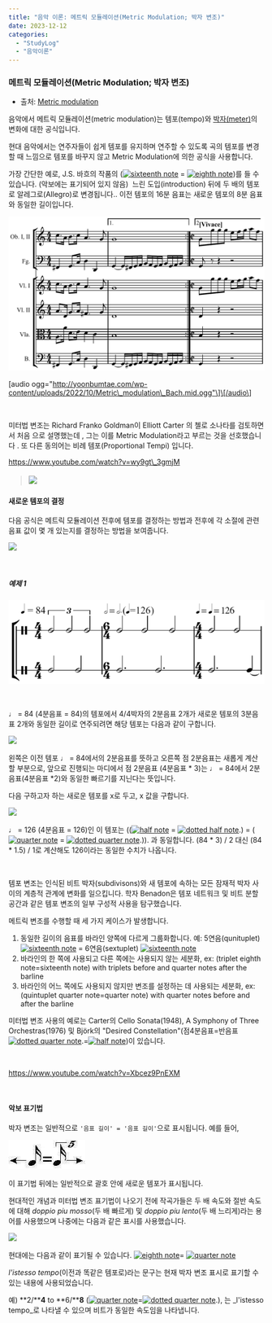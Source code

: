 ```yaml
---
title: "음악 이론: 메트릭 모듈레이션(Metric Modulation; 박자 변조)"
date: 2023-12-12
categories: 
  - "StudyLog"
  - "음악이론"
---
```


### **메트릭 모듈레이션(Metric Modulation; 박자 변조)**

- 출처: [Metric modulation](https://en.wikipedia.org/wiki/Metric_modulation)

음악에서 메트릭 모듈레이션(metric modulation)는 템포(tempo)와 [박자(meter)](https://en.wikipedia.org/wiki/Metre_\(music\))의 변화에 대한 공식입니다.

현대 음악에서는 연주자들이 쉽게 템포를 유지하며 연주할 수 있도록 곡의 템포를 변경할 때 느낌으로 템포를 바꾸지 않고 Metric Modulation에 의한 공식을 사용합니다.

가장 간단한 예로, J.S. 바흐의 작품의 ([![sixteenth note](https://upload.wikimedia.org/wikipedia/commons/thumb/a/a7/Figure_rythmique_double_croche_hampe_haut.svg/10px-Figure_rythmique_double_croche_hampe_haut.svg.png)](https://en.wikipedia.org/wiki/File:Figure_rythmique_double_croche_hampe_haut.svg "sixteenth note") = [![eighth note](https://upload.wikimedia.org/wikipedia/commons/thumb/6/6f/Figure_rythmique_croche_hampe_haut.svg/10px-Figure_rythmique_croche_hampe_haut.svg.png)](https://en.wikipedia.org/wiki/File:Figure_rythmique_croche_hampe_haut.svg "eighth note"))를 들 수 있습니다. (악보에는 표기되어 있지 않음)  느린 도입(introduction) 뒤에 두 배의 템포로 알레그로(Allegro)로 변경됩니다.. 이전 템포의 16분 음표는 새로운 템포의 8분 음표와 동일한 길이입니다.

![](./assets/img/wp-content/uploads/2022/10/Metric_modulation_Bach.png)

\[audio ogg="http://yoonbumtae.com/wp-content/uploads/2022/10/Metric\_modulation\_Bach.mid.ogg"\]\[/audio\]

 

미터법 변조는 Richard Franko Goldman이 Elliott Carter 의 첼로 소나타를 검토하면서 처음 으로 설명했는데 , 그는 이를 Metric Modulation라고 부르는 것을 선호했습니다 . 또 다른 동의어는 비례 템포(Proportional Tempi) 입니다.

https://www.youtube.com/watch?v=wy9gt\_3gmjM

> #### **![](./assets/img/wp-content/uploads/2023/12/스크린샷-2023-12-13-오전-1.39.26-복사본.jpg)**

#### **새로운 템포의 결정**

다음 공식은 메트릭 모듈레이션 전후에 템포를 결정하는 방법과 전후에 각 소절에 관련 음표 값이 몇 개 있는지를 결정하는 방법을 보여줍니다.

![](./assets/img/wp-content/uploads/2022/10/스크린샷-2022-10-07-오후-7.48.19.png)

 

##### **예제 1**

![](./assets/img/wp-content/uploads/2022/10/Metric_modulation_23.png)

 

♩ = 84 (4분음표 = 84)의 템포에서 4/4박자의 2분음표 2개가 새로운 템포의 3분음표 2개와 동일한 길이로 연주되려면 해당 템포는 다음과 같이 구합니다.

![](./assets/img/wp-content/uploads/2022/10/-2023-12-13-오전-1.06.00-e1702397269159.png)

왼쪽은 이전 템포 ♩ = 84에서의 2분음표를 뜻하고 오른쪽 점 2분음표는 새롭게 계산할 부분으로, 앞으로 진행되는 마디에서 점 2분음표 (4분음표 \* 3)는 ♩ = 84에서 2분음표(4분음표 \*2)와 동일한 빠르기를 지닌다는 뜻입니다.

다음 구하고자 하는 새로운 템포를 x로 두고, x 값을 구합니다.

![](./assets/img/wp-content/uploads/2022/10/스크린샷-2022-10-07-오후-8.08.48.png)

♩ = 126 (4분음표 = 126)인 이 템포는 (([![half note](https://upload.wikimedia.org/wikipedia/commons/thumb/b/b3/Figure_rythmique_blanche_hampe_haut.svg/6px-Figure_rythmique_blanche_hampe_haut.svg.png)](https://en.wikipedia.org/wiki/File:Figure_rythmique_blanche_hampe_haut.svg "half note") = [![dotted half note](https://upload.wikimedia.org/wikipedia/commons/thumb/b/b3/Figure_rythmique_blanche_hampe_haut.svg/6px-Figure_rythmique_blanche_hampe_haut.svg.png)](https://en.wikipedia.org/wiki/File:Figure_rythmique_blanche_hampe_haut.svg "dotted half note").) = ([![quarter note](https://upload.wikimedia.org/wikipedia/commons/thumb/f/fa/Figure_rythmique_noire_hampe_haut.svg/6px-Figure_rythmique_noire_hampe_haut.svg.png)](https://en.wikipedia.org/wiki/File:Figure_rythmique_noire_hampe_haut.svg "quarter note") = [![dotted quarter note](https://upload.wikimedia.org/wikipedia/commons/thumb/f/fa/Figure_rythmique_noire_hampe_haut.svg/6px-Figure_rythmique_noire_hampe_haut.svg.png)](https://en.wikipedia.org/wiki/File:Figure_rythmique_noire_hampe_haut.svg "dotted quarter note").)). 과 동일합니다. (84 \* 3) / 2 대신 (84 \* 1.5) / 1로 계산해도 126이라는 동일한 수치가 나옵니다. 

 

템포 변조는 인식된 비트 박자(subdivisons)와 새 템포에 속하는 모든 잠재적 박자 사이의 계층적 관계에 변화를 일으킵니다. 학자 Benadon은 템포 네트워크 및 비트 분할 공간과 같은 템포 변조의 일부 구성적 사용을 탐구했습니다.

메트릭 변조를 수행할 때 세 가지 케이스가 발생합니다.

1. 동일한 길이의 음표를 바라인 양쪽에 다르게 그룹화합니다. 예: 5연음(qunituplet) [![sixteenth note](https://upload.wikimedia.org/wikipedia/commons/thumb/a/a7/Figure_rythmique_double_croche_hampe_haut.svg/10px-Figure_rythmique_double_croche_hampe_haut.svg.png)](https://en.wikipedia.org/wiki/File:Figure_rythmique_double_croche_hampe_haut.svg "sixteenth note") = 6연음(sextuplet) [![sixteenth note](https://upload.wikimedia.org/wikipedia/commons/thumb/a/a7/Figure_rythmique_double_croche_hampe_haut.svg/10px-Figure_rythmique_double_croche_hampe_haut.svg.png)](https://en.wikipedia.org/wiki/File:Figure_rythmique_double_croche_hampe_haut.svg "sixteenth note")
2. 바라인의 한 쪽에 사용되고 다른 쪽에는 사용되지 않는 세분화, ex: (triplet eighth note=sixteenth note) with triplets before and quarter notes after the barline
3. 바라인의 어느 쪽에도 사용되지 않지만 변조를 설정하는 데 사용되는 세분화, ex: (quintuplet quarter note=quarter note) with quarter notes before and after the barline

미터법 변조 사용의 예로는 Carter의 Cello Sonata(1948), A Symphony of Three Orchestras(1976) 및 Björk의 "Desired Constellation"(점4분음표=반음표 [![dotted quarter note](https://upload.wikimedia.org/wikipedia/commons/thumb/f/fa/Figure_rythmique_noire_hampe_haut.svg/6px-Figure_rythmique_noire_hampe_haut.svg.png)](https://en.wikipedia.org/wiki/File:Figure_rythmique_noire_hampe_haut.svg "dotted quarter note").\=[![half note](https://upload.wikimedia.org/wikipedia/commons/thumb/b/b3/Figure_rythmique_blanche_hampe_haut.svg/6px-Figure_rythmique_blanche_hampe_haut.svg.png)](https://en.wikipedia.org/wiki/File:Figure_rythmique_blanche_hampe_haut.svg "half note"))이 있습니다.

 

https://www.youtube.com/watch?v=Xbcez9PnEXM

 

#### **악보 표기법**

박자 변조는 일반적으로 `'음표 길이' = '음표 길이'`으로 표시됩니다. 예를 들어,

![](./assets/img/wp-content/uploads/2023/12/4-5_Metric_Modulation.jpeg)

이 표기법 뒤에는 일반적으로 괄호 안에 새로운 템포가 표시됩니다.

현대적인 개념과 미터법 변조 표기법이 나오기 전에 작곡가들은 두 배 속도와 절반 속도에 대해 _doppio piu mosso_(두 배 빠르게) 및 _doppio piu lento_(두 배 느리게)라는 용어를 사용했으며 나중에는 다음과 같은 표시를 사용했습니다.

![](./assets/img/wp-content/uploads/2023/12/스크린샷-2023-12-13-오전-1.31.37.png)

현대에는 다음과 같이 표기될 수 있습니다.  [![eighth note](https://upload.wikimedia.org/wikipedia/commons/thumb/6/6f/Figure_rythmique_croche_hampe_haut.svg/10px-Figure_rythmique_croche_hampe_haut.svg.png)](https://en.wikipedia.org/wiki/File:Figure_rythmique_croche_hampe_haut.svg "eighth note")\= [![quarter note](https://upload.wikimedia.org/wikipedia/commons/thumb/f/fa/Figure_rythmique_noire_hampe_haut.svg/6px-Figure_rythmique_noire_hampe_haut.svg.png)](https://en.wikipedia.org/wiki/File:Figure_rythmique_noire_hampe_haut.svg "quarter note")

_l'istesso tempo_(이전과 똑같은 템포로)라는 문구는 현재 박자 변조 표시로 표기할 수 있는 내용에 사용되었습니다.

예) **2/****4** to **6/****8** ([![quarter note](https://upload.wikimedia.org/wikipedia/commons/thumb/f/fa/Figure_rythmique_noire_hampe_haut.svg/6px-Figure_rythmique_noire_hampe_haut.svg.png)](https://en.wikipedia.org/wiki/File:Figure_rythmique_noire_hampe_haut.svg "quarter note")\=[![dotted quarter note](https://upload.wikimedia.org/wikipedia/commons/thumb/f/fa/Figure_rythmique_noire_hampe_haut.svg/6px-Figure_rythmique_noire_hampe_haut.svg.png)](https://en.wikipedia.org/wiki/File:Figure_rythmique_noire_hampe_haut.svg "dotted quarter note").), 는 _l'istesso tempo_로 나타낼 수 있으며 비트가 동일한 속도임을 나타냅니다.
